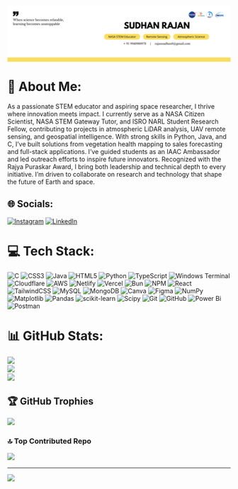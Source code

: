 <img align="top" alt="GIF" src="./When science becomes relatable, learning becomes unstoppable (1).png" width="1000" />

# 💫 About Me:
As a passionate STEM educator and aspiring space researcher, I thrive where innovation meets impact. I currently serve as a NASA Citizen Scientist, NASA STEM Gateway Tutor, and ISRO NARL Student Research Fellow, contributing to projects in atmospheric LiDAR analysis, UAV remote sensing, and geospatial intelligence. With strong skills in Python, Java, and C, I’ve built solutions from vegetation health mapping to sales forecasting and full-stack applications. I’ve guided students as an IAAC Ambassador and led outreach efforts to inspire future innovators. Recognized with the Rajya Puraskar Award, I bring both leadership and technical depth to every initiative. I’m driven to collaborate on research and technology that shape the future of Earth and space.


## 🌐 Socials:
[![Instagram](https://img.shields.io/badge/Instagram-%23E4405F.svg?logo=Instagram&logoColor=white)](https://www.instagram.com/__secrets_of_the_universe__) [![LinkedIn](https://img.shields.io/badge/LinkedIn-%230077B5.svg?logo=linkedin&logoColor=white)](https://www.linkedin.com/in/sudhan23082004) 

# 💻 Tech Stack:
![C](https://img.shields.io/badge/c-%2300599C.svg?style=flat&logo=c&logoColor=white) ![CSS3](https://img.shields.io/badge/css3-%231572B6.svg?style=flat&logo=css3&logoColor=white) ![Java](https://img.shields.io/badge/java-%23ED8B00.svg?style=flat&logo=openjdk&logoColor=white) ![HTML5](https://img.shields.io/badge/html5-%23E34F26.svg?style=flat&logo=html5&logoColor=white) ![Python](https://img.shields.io/badge/python-3670A0?style=flat&logo=python&logoColor=ffdd54) ![TypeScript](https://img.shields.io/badge/typescript-%23007ACC.svg?style=flat&logo=typescript&logoColor=white) ![Windows Terminal](https://img.shields.io/badge/Windows%20Terminal-%234D4D4D.svg?style=flat&logo=windows-terminal&logoColor=white) ![Cloudflare](https://img.shields.io/badge/Cloudflare-F38020?style=flat&logo=Cloudflare&logoColor=white) ![AWS](https://img.shields.io/badge/AWS-%23FF9900.svg?style=flat&logo=amazon-aws&logoColor=white) ![Netlify](https://img.shields.io/badge/netlify-%23000000.svg?style=flat&logo=netlify&logoColor=#00C7B7) ![Vercel](https://img.shields.io/badge/vercel-%23000000.svg?style=flat&logo=vercel&logoColor=white) ![Bun](https://img.shields.io/badge/Bun-%23000000.svg?style=flat&logo=bun&logoColor=white) ![NPM](https://img.shields.io/badge/NPM-%23CB3837.svg?style=flat&logo=npm&logoColor=white) ![React](https://img.shields.io/badge/react-%2320232a.svg?style=flat&logo=react&logoColor=%2361DAFB) ![TailwindCSS](https://img.shields.io/badge/tailwindcss-%2338B2AC.svg?style=flat&logo=tailwind-css&logoColor=white) ![MySQL](https://img.shields.io/badge/mysql-4479A1.svg?style=flat&logo=mysql&logoColor=white) ![MongoDB](https://img.shields.io/badge/MongoDB-%234ea94b.svg?style=flat&logo=mongodb&logoColor=white) ![Canva](https://img.shields.io/badge/Canva-%2300C4CC.svg?style=flat&logo=Canva&logoColor=white) ![Figma](https://img.shields.io/badge/figma-%23F24E1E.svg?style=flat&logo=figma&logoColor=white) ![NumPy](https://img.shields.io/badge/numpy-%23013243.svg?style=flat&logo=numpy&logoColor=white) ![Matplotlib](https://img.shields.io/badge/Matplotlib-%23ffffff.svg?style=flat&logo=Matplotlib&logoColor=black) ![Pandas](https://img.shields.io/badge/pandas-%23150458.svg?style=flat&logo=pandas&logoColor=white) ![scikit-learn](https://img.shields.io/badge/scikit--learn-%23F7931E.svg?style=flat&logo=scikit-learn&logoColor=white) ![Scipy](https://img.shields.io/badge/SciPy-%230C55A5.svg?style=flat&logo=scipy&logoColor=%white) ![Git](https://img.shields.io/badge/git-%23F05033.svg?style=flat&logo=git&logoColor=white) ![GitHub](https://img.shields.io/badge/github-%23121011.svg?style=flat&logo=github&logoColor=white) ![Power Bi](https://img.shields.io/badge/power_bi-F2C811?style=flat&logo=powerbi&logoColor=black) ![Postman](https://img.shields.io/badge/Postman-FF6C37?style=flat&logo=postman&logoColor=white)
# 📊 GitHub Stats:
![](https://github-readme-stats.vercel.app/api?username=Sudhan-23082004&theme=midnight-purple&hide_border=false&include_all_commits=false&count_private=false)<br/>
![](https://github-readme-streak-stats.herokuapp.com/?user=Sudhan-23082004&theme=midnight-purple&hide_border=false)<br/>
![](https://github-readme-stats.vercel.app/api/top-langs/?username=Sudhan-23082004&theme=midnight-purple&hide_border=false&include_all_commits=false&count_private=false&layout=compact)

## 🏆 GitHub Trophies
![](https://github-profile-trophy.vercel.app/?username=Sudhan-23082004&theme=radical&no-frame=false&no-bg=true&margin-w=4)

### 🔝 Top Contributed Repo
![](https://github-contributor-stats.vercel.app/api?username=Sudhan-23082004&limit=5&theme=dark&combine_all_yearly_contributions=true)

---
[![](https://visitcount.itsvg.in/api?id=Sudhan-23082004&icon=0&color=0)](https://visitcount.itsvg.in)

<!-- Proudly created with GPRM ( https://gprm.itsvg.in ) -->
